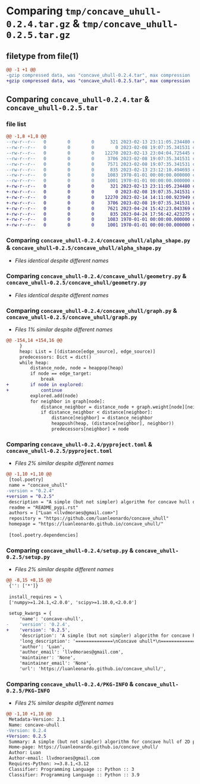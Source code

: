 # Comparing `tmp/concave_uhull-0.2.4.tar.gz` & `tmp/concave_uhull-0.2.5.tar.gz`

## filetype from file(1)

```diff
@@ -1 +1 @@
-gzip compressed data, was "concave_uhull-0.2.4.tar", max compression
+gzip compressed data, was "concave_uhull-0.2.5.tar", max compression
```

## Comparing `concave_uhull-0.2.4.tar` & `concave_uhull-0.2.5.tar`

### file list

```diff
@@ -1,8 +1,8 @@
--rw-r--r--   0        0        0      321 2023-02-13 23:11:05.234480 concave_uhull-0.2.4/README_pypi.rst
--rw-r--r--   0        0        0        0 2023-02-08 19:07:35.341531 concave_uhull-0.2.4/concave_uhull/__init__.py
--rw-r--r--   0        0        0    12270 2023-02-13 23:04:04.725445 concave_uhull-0.2.4/concave_uhull/alpha_shape.py
--rw-r--r--   0        0        0     3706 2023-02-08 19:07:35.341531 concave_uhull-0.2.4/concave_uhull/geometry.py
--rw-r--r--   0        0        0     7571 2023-02-08 19:07:35.341531 concave_uhull-0.2.4/concave_uhull/graph.py
--rw-r--r--   0        0        0      835 2023-02-13 23:12:10.494693 concave_uhull-0.2.4/pyproject.toml
--rw-r--r--   0        0        0     1083 1970-01-01 00:00:00.000000 concave_uhull-0.2.4/setup.py
--rw-r--r--   0        0        0     1001 1970-01-01 00:00:00.000000 concave_uhull-0.2.4/PKG-INFO
+-rw-r--r--   0        0        0      321 2023-02-13 23:11:05.234480 concave_uhull-0.2.5/README_pypi.rst
+-rw-r--r--   0        0        0        0 2023-02-08 19:07:35.341531 concave_uhull-0.2.5/concave_uhull/__init__.py
+-rw-r--r--   0        0        0    12270 2023-02-14 14:11:00.923949 concave_uhull-0.2.5/concave_uhull/alpha_shape.py
+-rw-r--r--   0        0        0     3706 2023-02-08 19:07:35.341531 concave_uhull-0.2.5/concave_uhull/geometry.py
+-rw-r--r--   0        0        0     7621 2023-04-24 15:42:23.043369 concave_uhull-0.2.5/concave_uhull/graph.py
+-rw-r--r--   0        0        0      835 2023-04-24 17:56:42.423275 concave_uhull-0.2.5/pyproject.toml
+-rw-r--r--   0        0        0     1083 1970-01-01 00:00:00.000000 concave_uhull-0.2.5/setup.py
+-rw-r--r--   0        0        0     1001 1970-01-01 00:00:00.000000 concave_uhull-0.2.5/PKG-INFO
```

### Comparing `concave_uhull-0.2.4/concave_uhull/alpha_shape.py` & `concave_uhull-0.2.5/concave_uhull/alpha_shape.py`

 * *Files identical despite different names*

### Comparing `concave_uhull-0.2.4/concave_uhull/geometry.py` & `concave_uhull-0.2.5/concave_uhull/geometry.py`

 * *Files identical despite different names*

### Comparing `concave_uhull-0.2.4/concave_uhull/graph.py` & `concave_uhull-0.2.5/concave_uhull/graph.py`

 * *Files 1% similar despite different names*

```diff
@@ -154,14 +154,16 @@
     }
     heap: List = [(distance[edge_source], edge_source)]
     predecessors: Dict = dict()
     while heap:
         distance_node, node = heappop(heap)
         if node == edge_target:
             break
+        if node in explored:
+            continue
         explored.add(node)
         for neighbor in graph[node]:
             distance_neighbor = distance_node + graph.weight[node][neighbor]
             if distance_neighbor < distance[neighbor]:
                 distance[neighbor] = distance_neighbor
                 heappush(heap, (distance[neighbor], neighbor))
                 predecessors[neighbor] = node
```

### Comparing `concave_uhull-0.2.4/pyproject.toml` & `concave_uhull-0.2.5/pyproject.toml`

 * *Files 2% similar despite different names*

```diff
@@ -1,10 +1,10 @@
 [tool.poetry]
 name = "concave_uhull"
-version = "0.2.4"
+version = "0.2.5"
 description = "A simple (but not simpler) algorithm for concave hull of 2D point sets using an alpha shape algorithm."
 readme = "README_pypi.rst"
 authors = ["Luan <llvdmoraes@gmail.com>"]
 repository = "https://github.com/luanleonardo/concave_uhull"
 homepage = "https://luanleonardo.github.io/concave_uhull/"
 
 [tool.poetry.dependencies]
```

### Comparing `concave_uhull-0.2.4/setup.py` & `concave_uhull-0.2.5/setup.py`

 * *Files 2% similar despite different names*

```diff
@@ -8,15 +8,15 @@
 {'': ['*']}
 
 install_requires = \
 ['numpy>=1.24.1,<2.0.0', 'scipy>=1.10.0,<2.0.0']
 
 setup_kwargs = {
     'name': 'concave-uhull',
-    'version': '0.2.4',
+    'version': '0.2.5',
     'description': 'A simple (but not simpler) algorithm for concave hull of 2D point sets using an alpha shape algorithm.',
     'long_description': '==============\nConcave uhull*\n==============\n\nA simple (but not simpler) algorithm for concave hull of 2D point sets using an alpha shape algorithm.\n\nNotes\n-----\n  * uhull! (Brazil) yeah! (expresses joy or celebration)\n\nHomepage\n========\n* `Project Homepage <https://luanleonardo.github.io/concave_uhull/>`_\n',
     'author': 'Luan',
     'author_email': 'llvdmoraes@gmail.com',
     'maintainer': 'None',
     'maintainer_email': 'None',
     'url': 'https://luanleonardo.github.io/concave_uhull/',
```

### Comparing `concave_uhull-0.2.4/PKG-INFO` & `concave_uhull-0.2.5/PKG-INFO`

 * *Files 2% similar despite different names*

```diff
@@ -1,10 +1,10 @@
 Metadata-Version: 2.1
 Name: concave-uhull
-Version: 0.2.4
+Version: 0.2.5
 Summary: A simple (but not simpler) algorithm for concave hull of 2D point sets using an alpha shape algorithm.
 Home-page: https://luanleonardo.github.io/concave_uhull/
 Author: Luan
 Author-email: llvdmoraes@gmail.com
 Requires-Python: >=3.8.1,<3.12
 Classifier: Programming Language :: Python :: 3
 Classifier: Programming Language :: Python :: 3.9
```

